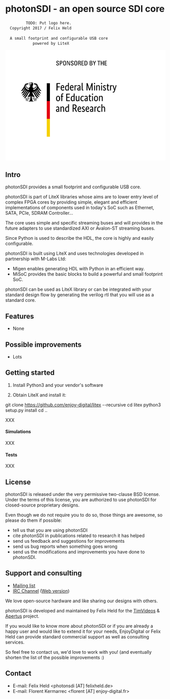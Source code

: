 # photonSDI - an open source SDI core

             TODO: Put logo here.
	  Copyright 2017 / Felix Held

      A small footprint and configurable USB core
                powered by LiteX

![Funded by the German Ministry of Education and Science (BMBF)](doc/BMBF_gefoerdert_2017_en.jpg)

## Intro

photonSDI provides a small footprint and configurable USB core.

photonSDI is part of LiteX libraries whose aims are to lower entry level of
complex FPGA cores by providing simple, elegant and efficient implementations
of components used in today's SoC such as Ethernet, SATA, PCIe, SDRAM Controller...

The core uses simple and specific streaming buses and will provides in the future
adapters to use standardized AXI or Avalon-ST streaming buses.

Since Python is used to describe the HDL, the core is highly and easily
configurable.

photonSDI is built using LiteX and uses technologies developed in partnership with
M-Labs Ltd:
 - Migen enables generating HDL with Python in an efficient way.
 - MiSoC provides the basic blocks to build a powerful and small footprint SoC.

photonSDI can be used as LiteX library or can be integrated with your standard
design flow by generating the verilog rtl that you will use as a standard core.

## Features

- None

## Possible improvements

- Lots

## Getting started

1. Install Python3 and your vendor's software

2. Obtain LiteX and install it:

  git clone https://github.com/enjoy-digital/litex --recursive
  cd litex
  python3 setup.py install
  cd ..

XXX

#### Simulations

XXX

#### Tests

XXX

## License

photonSDI is released under the very permissive two-clause BSD license. Under
the terms of this license, you are authorized to use photonSDI for closed-source
proprietary designs.

Even though we do not require you to do so, those things are awesome, so please
do them if possible:

 * tell us that you are using photonSDI
 * cite photonSDI in publications related to research it has helped
 * send us feedback and suggestions for improvements
 * send us bug reports when something goes wrong
 * send us the modifications and improvements you have done to photonSDI.

## Support and consulting

 * [Mailing list](https://groups.google.com/forum/#!forum/photonsdi/join)
 * [IRC Channel](irc://irc.freenode.net/#timvideos) ([Web version](https://webchat.freenode.net/?channels=#photonsdi,#m-labs,#timvideos,#apertus))

We love open-source hardware and like sharing our designs with others.

photonSDI is developed and maintained by Felix Held for the
[TimVideos](https://code.timvideos.us) & [Apertus](https://apertus.org/)
project.

If you would like to know more about photonSDI or if you are already a happy
user and would like to extend it for your needs, EnjoyDigital or Felix Held can
provide standard commercial support as well as consulting services.

So feel free to contact us, we'd love to work with you! (and eventually shorten
the list of the possible improvements :)

## Contact

 * E-mail: Felix Held <photonsdi [AT] felixheld.de>
 * E-mail: Florent Kermarrec <florent [AT] enjoy-digital.fr>
